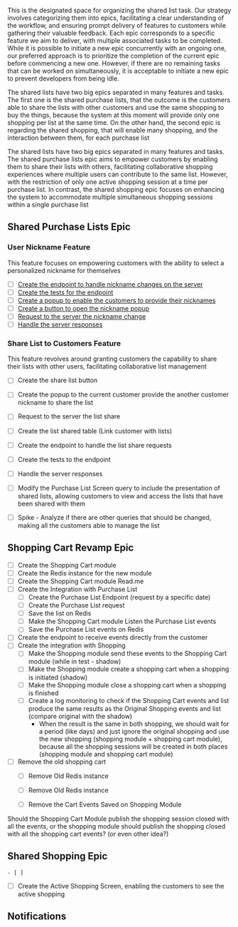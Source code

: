 This is the designated space for organizing the shared list task. Our strategy involves categorizing them into epics, facilitating a clear understanding of the workflow, and ensuring prompt delivery of features to customers while gathering their valuable feedback. Each epic corresponds to a specific feature we aim to deliver, with multiple associated tasks to be completed. While it is possible to initiate a new epic concurrently with an ongoing one, our preferred approach is to prioritize the completion of the current epic before commencing a new one. However, if there are no remaining tasks that can be worked on simultaneously, it is acceptable to initiate a new epic to prevent developers from being idle.


The shared lists have two big epics separated in many features and tasks. The first one is the shared purchase lists, that the outcome is the customers able to share the lists with other customers and use the same shopping to buy the things, because the system at this moment will provide only one shopping per list at the same time. On the other hand, the second epic is regarding the shared shopping, that will enable many shopping, and the interaction between them, for each purchase list 

The shared lists have two big epics separated in many features and tasks. The shared purchase lists epic aims to empower customers by enabling them to share their lists with others, facilitating collaborative shopping experiences where multiple users can contribute to the same list. However, with the restriction of only one active shopping session at a time per purchase list. In contrast, the shared shopping epic focuses on enhancing the system to accommodate multiple simultaneous shopping sessions within a single purchase list

## Shared Purchase Lists Epic

### User Nickname Feature

This feature focuses on empowering customers with the ability to select a personalized nickname for themselves

- [ ] [Create the endpoint to handle nickname changes on the server](https://github.com/gumberss/PurchaseListinator/issues/134)
- [ ] [Create the tests for the endpoint](https://github.com/gumberss/PurchaseListinator/issues/135)
- [ ] [Create a popup to enable the customers to provide their nicknames](https://github.com/gumberss/FinanceControlinatorMobile/issues/159)
- [ ] [Create a button to open the nickname popup](https://github.com/gumberss/FinanceControlinatorMobile/issues/160)
- [ ] [Request to the server the nickname change](https://github.com/gumberss/FinanceControlinatorMobile/issues/161)
- [ ] [Handle the server responses](https://github.com/gumberss/FinanceControlinatorMobile/issues/162)

### Share List to Customers Feature

This feature revolves around granting customers the capability to share their lists with other users, facilitating collaborative list management

- [ ] Create the share list button
- [ ] Create the popup to the current customer provide the another customer nickname to share the list
- [ ] Request to the server the list share
- [ ] Create the list shared table (Link customer with lists)
- [ ] Create the endpoint to handle the list share requests
- [ ] Create the tests to the endpoint
- [ ] Handle the server responses
- [ ] Modify the Purchase List Screen query to include the presentation of shared lists, allowing customers to view and access the lists that have been shared with them
- [ ] Spike - Analyze if there are other queries that should be changed, making all the customers able to manage the list



## Shopping Cart Revamp Epic

- [ ] Create the Shopping Cart module
- [ ] Create the Redis instance for the new module
- [ ] Create the Shopping Cart module Read.me 
- [ ] Create the Integration with Purchase List
	- [ ] Create the Purchase List Endpoint (request by a specific date)
	- [ ] Create the Purchase List request
	- [ ] Save the list on Redis
	- [ ] Make the Shopping Cart module Listen the Purchase List events
	- [ ] Save the Purchase List events on Redis
- [ ] Create the endpoint to receive events directly from the customer
- [ ] Create the integration with Shopping 
	- [ ] Make the Shopping module send these events to the Shopping Cart module (while in test - shadow) 
	- [ ] Make the Shopping module create a shopping cart when a shopping is initiated (shadow)
	- [ ] Make the Shopping module close a shopping cart when a shopping is finished
	- [ ] Create a log monitoring to check if the Shopping Cart events and list produce the same results as the Original Shopping events and list (compare original with the shadow) 
		- When the result is the same in both shopping, we should wait for a period (like days) and just ignore the original shopping and use the new shopping (shopping module + shopping cart module), because all the shopping sessions will be created in both places (shopping module and shopping cart module)
- [ ] Remove the old shopping cart
	- [ ] Remove Old Redis instance
	- [ ] Remove Old Redis instance
	- [ ] Remove the Cart Events Saved on Shopping Module


Should the Shopping Cart Module publish the shopping session closed with all the events, or the shopping module should publish the shopping closed with all the shopping cart events? (or even other idea?)

## Shared Shopping Epic 



	- [ ] 
- [ ] Create the Active Shopping Screen, enabling the customers to see the active shopping

## Notifications